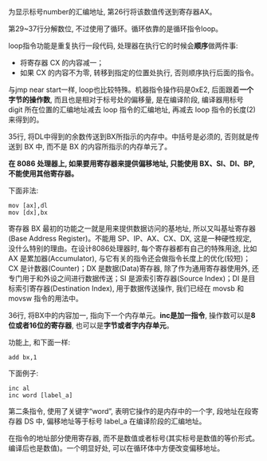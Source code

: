 为显示标号number的汇编地址, 第26行将该数值传送到寄存器AX。

第29~37行分解数位, 不过使用了循环。循环依靠的是循环指令loop。

loop指令功能是重复执行一段代码, 处理器在执行它的时候会**顺序**做两件事: 

- 将寄存器 CX 的内容减一；
- 如果 CX 的内容不为零, 转移到指定的位置处执行, 否则顺序执行后面的指令。

与jmp near start一样, loop也比较特殊。机器指令操作码是0xE2, 后面跟着**一个字节的操作数**, 而且也是相对于标号处的偏移量, 是在编译阶段, 编译器用标号 digit 所在位置的汇编地址减去 loop 指令的汇编地址, 再减去 loop 指令的长度(2)来得到的。

35行, 将DL中得到的余数传送到BX所指示的内存中。中括号是必须的, 否则就是传送到 BX 中, 而不是 BX 的内容所指示的内存单元了。

**在 8086 处理器上, 如果要用寄存器来提供偏移地址, 只能使用 BX、SI、DI、BP, 不能使用其他寄存器。**

下面非法: 

```
mov [ax],dl
mov [dx],bx
```

寄存器 BX 最初的功能之一就是用来提供数据访问的基地址, 所以又叫基址寄存器(Base Address Register)。不能用 SP、IP、AX、CX、DX, 这是一种硬性规定, 没什么特别的理由。在设计8086处理器时, 每个寄存器都有自己的特殊用途, 比如 AX 是累加器(Accumulator), 与它有关的指令还会做指令长度上的优化(较短)；CX 是计数器(Counter)；DX 是数据(Data)寄存器, 除了作为通用寄存器使用外, 还专门用于和外设之间进行数据传送；SI 是源索引寄存器(Source Index)；DI 是目标索引寄存器(Destination Index), 用于数据传送操作, 我们已经在 movsb 和 movsw 指令的用法中。

36行, 将BX中的内容加一, 指向下一个内存单元。**inc是加一指令**, 操作数可以是**8位或者16位的寄存器**, 也可以是**字节或者字内存单元**。

功能上, 和下面一样: 

```
add bx,1
```

下面例子: 

```
inc al
inc word [label_a]
```

第二条指令, 使用了关键字“word”, 表明它操作的是内存中的一个字, 段地址在段寄存器 DS 中, 偏移地址等于标号 label_a 在编译阶段的汇编地址。

在指令的地址部分使用寄存器, 而不是数值或者标号(其实标号是数值的等价形式。编译后也是数值)。一个明显好处, 可以在循环体中方便改变偏移地址。